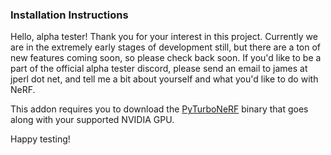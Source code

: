 ### Installation Instructions ###

Hello, alpha tester!  Thank you for your interest in this project.  Currently we are in the extremely early stages of development still, but there are a ton of new features coming soon, so please check back soon.  If you'd like to be a part of the official alpha tester discord, please send an email to james at jperl dot net, and tell me a bit about yourself and what you'd like to do with NeRF.  

This addon requires you to download the [PyTurboNeRF](https://github.com/JamesPerlman/TurboNeRF/releases/tag/pre-release) binary that goes along with your supported NVIDIA GPU.  

Happy testing!  
